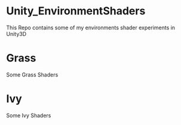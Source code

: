 # Unity_EnvironmentShaders
This Repo contains some of my environments shader experiments in Unity3D


# Grass
Some Grass Shaders

# Ivy
Some Ivy Shaders

